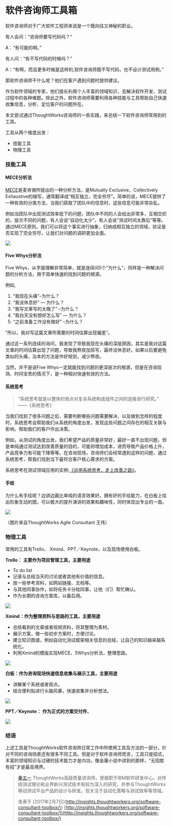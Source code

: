 # 软件咨询师工具箱

软件咨询师对于广大软件工程师来说是一个既向往又神秘的职业。

有人会问：“咨询师要写代码吗？”

A：“有可能的啊。”

有人问：“有不写代码的时候吗？”

A：“有啊，而且更多时候是这样的,软件咨询师既不写代码，也不设计测试用例。”

那软件咨询师干什么呢？他们在客户遇到问题时提供建议。

作为软件领域的专家，他们擅长利用个人丰富的领域知识，去解决软件开发、测试过程中的各种难题。除此之外，软件咨询师需要利用各种技能与工具帮助自己快速收集信息，分析、定位客户的问题所在。

本文尝试通过ThoughtWorks咨询师的一些实践，来总结一下软件咨询师常用到的工具。

工具从两个维度出发：

* 技能工具
* 物理工具

### 技能工具

#### MECE分析法

[MECE](https://www.preplounge.com/en/bootcamp.php/case-cracking-toolbox/structure-your-thoughts/mece-principle)是麦肯锡所提出的一种分析方法，是Mutually Exclusive，Collectively Exhaustive的缩写，通常翻译成“相互独立，完全穷尽”。简单的说，MECE提供了一种有效的分类方法，当我们获取了团队中的信息时，这些信息可能非常杂乱。

例如当团队中出现测试效率低下的问题，团队中不同的人会给出非常多，互相交织的，层次不同的问题，有人会说“自动化太少”，有人会说“测试时间太靠后”等等。通过MECE原则，我们可以将这个事实进行抽象，归纳成相互独立的领域，验证是否实现了完全穷尽，让我们对问题的调研更加全面。

![](/images/2017/0207/01.png)

#### Five Whys分析法

Five Whys，从字面理解非常简单，就是连续问5个“为什么”，同样是一种解决问题的分析方法，用于简单快速的找到问题的根源。

例如,

1. “我现在头痛”–为什么？
2. “我没休息好” — 为什么？
3. “我写文章写的太晚了” –为什么？
4. “我白天没有想好怎么写” — 为什么？
5. “之前准备工作没有做好” –为什么？

“所以，我对写这篇文章所需要的时间估算出现偏差”。

通过这一系列连续的询问，我发现了导致我现在头痛的深层原因，其实是我对这篇文章的时间估算出现了问题，导致我熬夜加班写，最终没休息好。如果以后要避免类似的头痛，治本的方法是作好规划，减少熬夜。

当然，并不是说Five Whys一定就能找到问题的更深层次的根源，但是在咨询现场、时间宝贵的情况下，是一种相对快速有效的方法。

#### 系统思考

> “系统思考就是以整体的观点对复杂系统构成组件之间的连接进行研究。” ——《系统思考》

当我们找到了很多问题之后，需要判断哪些问题需要解决，以及做到怎样的程度时，系统思考会帮助我们从系统的角度出发，发现这些问题之间存在的相互关联与影响，帮助我们的客户作出决策。

例如，从测试的角度出发，我们希望产品的质量非常好，最好一直不出现问题，但是单纯通过测试达到改善质量的目的，可能将增加成本，进而导致产品价格上升，产品竞争力有可能下降等等。在咨询现场，咨询师们会经常遇到这样的问题，通过系统思考，帮我们找到当下最符合客户核心需求的方案。

系统思考在测试领域应用的实例:[《运用系统思考，走上改善之路》](http://insights.thoughtworkers.org/system-thinking-improvement-road/)。

#### 手绘

为什么有手绘呢？边讲边画比单纯的语言效果好。拥有好的手绘能力，在白板上绘出形象生动的图，可以极大的提升演讲的效果和趣味性，同时体现出专业的一面。

![](/images/2017/0207/02.png)

（图片来自ThoughtWorks Agile Consultant 王伟）

### 物理工具

常用的工具有Trello、 Xmind、PPT／Keynote，以及现场使用白板。

**Trello： 主要作为项目管理工具，主要用途**

* To do list
* 记录与总结当天的讨论或者其他有价值的信息。
* 放一些参考资料，如网站链接、文档等。
* 与其他同事协作，如将任务卡分给同事，让他（们）帮忙确认。
* 作为长期的咨询方案库，以备后用。

![](/images/2017/0207/03.jpg)

**Xmind：作为整理资料与思路的工具，主要用途**

* 总结看到的文章或者视频资料，将其整理为素材。
* 展示方案，做一些初步方案时，方便讨论。
* 建立知识图谱，例如自动化测试框架相关信息的总结，让自己的知识越来越系统化。
* 利用Xmind的模版实现MECE、5Whys分析法，整理思路。

![](/images/2017/0207/04.jpg)

**白板：作为咨询现场快速信息收集与展示工具，主要用途**

* 讲解某个系统或者观点。
* 结合便利贴进行头脑风暴，快速收集并分析想法。

![](/images/2017/0207/05.png)

**PPT／Keynote： 作为正式的方案交付件**。

![](/images/2017/0207/06.jpg)

### 结语

上述工具是ThoughtWorks软件咨询师日常工作中所使用工具及方法的一部分，针对不同的咨询场景还有很多不同工具。但是对于软件咨询师而言，工具只是招式，丰富的领域知识与过硬的技术能力才是内功，像金庸小说中讲到的那样，“无招胜有招”才是最高境界。

> [秦五一](http://insights.thoughtworkers.org/author/qinwuyi/) ThoughtWorks高级质量咨询师，曾就职于IBM软件研发中心。对传统测试理论和业界新兴测试技术有较为深入的研究，并参与ThoughtWorks移动测试平台产品的设计与研发。现关注于自动化策略与测试效率等领域。
>
> 发表于 [2017年2月7日](http://insights.thoughtworkers.org/software-consultant-toolbox/\) [http://insights.thoughtworkers.org/software-consultant-toolbox/]\(http://insights.thoughtworkers.org/software-consultant-toolbox/)



